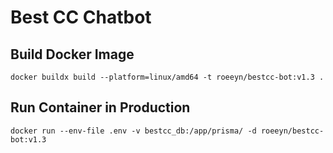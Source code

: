 # Best CC Chatbot

## Build Docker Image

```shell
docker buildx build --platform=linux/amd64 -t roeeyn/bestcc-bot:v1.3 .
```

## Run Container in Production

```shell
docker run --env-file .env -v bestcc_db:/app/prisma/ -d roeeyn/bestcc-bot:v1.3
```
